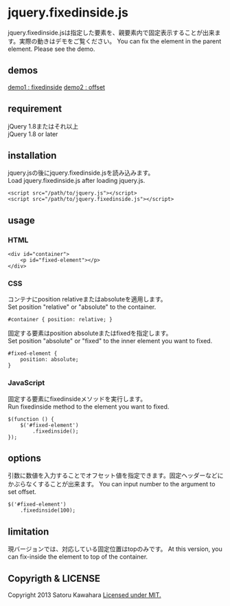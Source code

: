 # jquery.fixedinside.js

jquery.fixedinside.jsは指定した要素を、親要素内で固定表示することが出来ます。実際の動きはデモをご覧ください。
You can fix the element in the parent element. Please see the demo.

## demos

[demo1 : fixedinside]()
[demo2 : offset]()

## requirement

jQuery 1.8またはそれ以上  
jQuery 1.8 or later

## installation

jquery.jsの後にjquery.fixedinside.jsを読み込みます。  
Load jquery.fixedinside.js after loading jquery.js.

    <script src="/path/to/jquery.js"></script>
    <script src="/path/to/jquery.fixedinside.js"></script>


## usage

### HTML

    <div id="container">
        <p id="fixed-element"></p>
    </div>


### CSS

コンテナにposition relativeまたはabsoluteを適用します。  
Set position "relative" or "absolute" to the container.

    #container { position: relative; }


固定する要素はposition absoluteまたはfixedを指定します。  
Set position "absolute" or "fixed" to the inner element you want to fixed.

    #fixed-element {
        position: absolute;
    }


### JavaScript

固定する要素にfixedinsideメソッドを実行します。  
Run fixedinside method to the element you want to fixed.

    $(function () {
        $('#fixed-element')
            .fixedinside();
    });


## options

引数に数値を入力することでオフセット値を指定できます。固定ヘッダーなどにかぶらなくすることが出来ます。
You can input number to the argument to set offset.

    $('#fixed-element')
        .fixedinside(100);


## limitation

現バージョンでは、対応している固定位置はtopのみです。
At this version, you can fix-inside the element to top of the container.

## Copyrigth & LICENSE

Copyright 2013 Satoru Kawahara
[Licensed under MIT.](http://www.opensource.org/licenses/MIT)